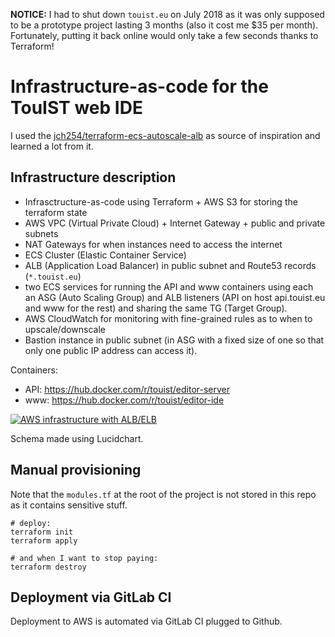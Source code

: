 **NOTICE:** I had to shut down `touist.eu` on July 2018 as it was only supposed to be a prototype project lasting 3 months (also it cost me $35 per month). Fortunately, putting it back online would only take a few seconds thanks to Terraform!

# Infrastructure-as-code for the TouIST web IDE

I used the [jch254/terraform-ecs-autoscale-alb] as source of inspiration
and learned a lot from it.

## Infrastructure description

- Infrasctructure-as-code using Terraform + AWS S3 for storing the
  terraform state
- AWS VPC (Virtual Private Cloud) + Internet Gateway + public and private
  subnets
- NAT Gateways for when instances need to access the internet
- ECS Cluster (Elastic Container Service)
- ALB (Application Load Balancer) in public subnet and Route53 records
  (`*.touist.eu`)
- two ECS services for running the API and www containers using each an ASG
  (Auto Scaling Group) and ALB listeners (API on host api.touist.eu and www
  for the rest) and sharing the same TG (Target Group).
- AWS CloudWatch for monitoring with fine-grained rules as to when to
  upscale/downscale
- Bastion instance in public subnet (in ASG with a fixed size of one so
  that only one public IP address can access it).

Containers:

- API: <https://hub.docker.com/r/touist/editor-server>
- www: <https://hub.docker.com/r/touist/editor-ide>

[![AWS infrastructure with ALB/ELB][infra-png]][infra-original]

Schema made using Lucidchart.

## Manual provisioning

Note that the `modules.tf` at the root of the project is not stored in this
repo as it contains sensitive stuff.

    # deploy:
    terraform init
    terraform apply

    # and when I want to stop paying:
    terraform destroy

## Deployment via GitLab CI

Deployment to AWS is automated via GitLab CI plugged to Github.

[jch254/terraform-ecs-autoscale-alb]:https://github.com/jch254/terraform-ecs-autoscale-alb
[infra-png]: https://www.lucidchart.com/publicSegments/view/1c8a62fe-a315-4c32-9079-fd7624ac1eb1/image.png
[infra-original]: https://www.lucidchart.com/documents/view/567962c6-3cd2-450d-afcf-a68f9561a729
